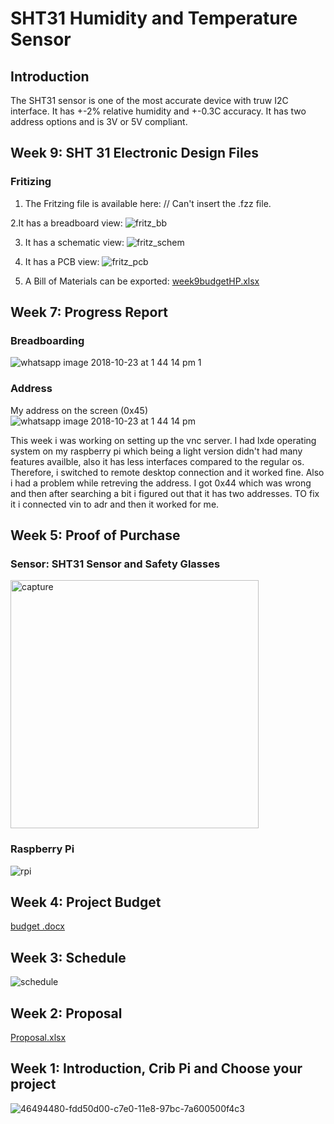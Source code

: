 # SHT31 Humidity and Temperature Sensor

## Introduction
The SHT31 sensor is one of the most accurate device with truw I2C interface. It has +-2% relative humidity and +-0.3C accuracy. It has two address options and is 3V or 5V compliant. 

## Week 9: SHT 31 Electronic Design Files

### Fritizing
1. The Fritzing file is available here:
// Can't insert the .fzz file.

2.It has a breadboard view:
![fritz_bb](https://user-images.githubusercontent.com/43179715/47754198-7d36ee80-dc70-11e8-9cf5-577c619073cd.png)

3. It has a schematic view:
![fritz_schem](https://user-images.githubusercontent.com/43179715/47754208-84f69300-dc70-11e8-8961-65d99d81cf6e.png)

4. It has a PCB view:
![fritz_pcb](https://user-images.githubusercontent.com/43179715/47754222-8fb12800-dc70-11e8-87b3-98ad89bb7866.png)

5. A Bill of Materials can be exported: 
[week9budgetHP.xlsx](https://github.com/GifZeb/Nursery/files/2532620/week9budgetHP.xlsx)




## Week 7: Progress Report

### Breadboarding

![whatsapp image 2018-10-23 at 1 44 14 pm 1](https://user-images.githubusercontent.com/43179715/47379774-daa7ca00-d6c9-11e8-9b45-ac3d255f5b0c.jpeg)

### Address
My address on the screen (0x45)
![whatsapp image 2018-10-23 at 1 44 14 pm](https://user-images.githubusercontent.com/43179715/47379803-ef845d80-d6c9-11e8-97a3-04ec8518f519.jpeg)

This week i was working on setting up the vnc server. I had lxde operating system on my raspberry pi which being a light version didn't had many features availble, also it has less interfaces compared to the regular os. Therefore, i switched to remote desktop connection and it worked fine.
Also i had a problem while retreving the address. I got 0x44 which was wrong and then after searching a bit i figured out that it has two addresses. TO fix it i connected vin to adr and then it worked for me.



## Week 5: Proof of Purchase

### Sensor: SHT31 Sensor and Safety Glasses
<img width="397" alt="capture" src="https://user-images.githubusercontent.com/43179715/46376466-0f44da80-c664-11e8-8840-2cd09fa43006.PNG">

### Raspberry Pi
![rpi](https://user-images.githubusercontent.com/43179715/46376496-1e2b8d00-c664-11e8-9838-3af487c402f4.PNG)

## Week 4: Project Budget
[budget .docx](https://github.com/GifZeb/Nursery/files/2484966/budget.docx)

## Week 3: Schedule
![schedule](https://user-images.githubusercontent.com/43179715/47048248-d6c6f580-d167-11e8-9581-ff30f216215f.PNG)


## Week 2: Proposal
[Proposal.xlsx](https://github.com/GifZeb/Nursery/files/2484955/Proposal.xlsx)


## Week 1: Introduction, Crib Pi and Choose your project 
![46494480-fdd50d00-c7e0-11e8-97bc-7a600500f4c3](https://user-images.githubusercontent.com/43179715/47048147-90719680-d167-11e8-9ba8-c2b1770974c9.PNG)





